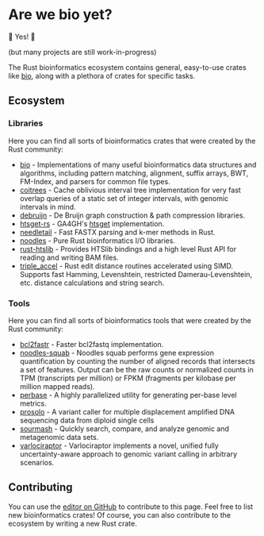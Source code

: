 # Are we bio yet?
🎉 Yes! 🎉

(but many projects are still work-in-progress)

The Rust bioinformatics ecosystem contains general, easy-to-use crates like [bio](https://crates.io/crates/bio), along with a plethora of crates for specific tasks.

## Ecosystem

### Libraries

Here you can find all sorts of bioinformatics crates that were created by the Rust community:

* [bio](https://crates.io/crates/bio) - Implementations of many useful bioinformatics data structures and algorithms, including pattern matching, alignment, suffix arrays, BWT, FM-Index, and parsers for common file types.
* [coitrees](https://crates.io/crates/coitrees) - Cache oblivious interval tree implementation for very fast overlap queries of a static set of integer intervals, with genomic intervals in mind.
* [debruijn](https://crates.io/crates/debruijn) - De Bruijn graph construction & path compression libraries.
* [htsget-rs](https://github.com/umccr/htsget-rs) - GA4GH's [htsget](https://samtools.github.io/hts-specs/htsget.html) implementation.
* [needletail](https://crates.io/crates/needletail) - Fast FASTX parsing and k-mer methods in Rust.
* [noodles](https://github.com/zaeleus/noodles) - Pure Rust bioinformatics I/O libraries.
* [rust-htslib](https://crates.io/crates/rust-htslib) - Provides HTSlib bindings and a high level Rust API for reading and writing BAM files.
* [triple_accel](https://crates.io/crates/triple_accel) - Rust edit distance routines accelerated using SIMD. Supports fast Hamming, Levenshtein, restricted Damerau-Levenshtein, etc. distance calculations and string search.

### Tools

Here you can find all sorts of bioinformatics tools that were created by the Rust community:

* [bcl2fastr](https://github.com/czbiohub/bcl2fastr) - Faster bcl2fastq implementation.
* [noodles-squab](https://github.com/zaeleus/noodles-squab) - Noodles squab performs gene expression quantification by counting the number of aligned records that intersects a set of features. Output can be the raw counts or normalized counts in TPM (transcripts per million) or FPKM (fragments per kilobase per million mapped reads).
* [perbase](https://crates.io/crates/perbase) - A highly parallelized utility for generating per-base level metrics.
* [prosolo](https://github.com/ProSolo/prosolo) - A variant caller for multiple displacement amplified DNA sequencing data from diploid single cells
* [sourmash](https://github.com/dib-lab/sourmash) - Quickly search, compare, and analyze genomic and metagenomic data sets.
* [varlociraptor](https://crates.io/crates/varlociraptor) - Varlociraptor implements a novel, unified fully uncertainty-aware approach to genomic variant calling in arbitrary scenarios.

## Contributing

You can use the [editor on GitHub](https://github.com/arewebioyet/arewebioyet.github.io/edit/main/README.md) to contribute to this page. Feel free to list new bioinformatics crates! Of course, you can also contribute to the ecosystem by writing a new Rust crate.
